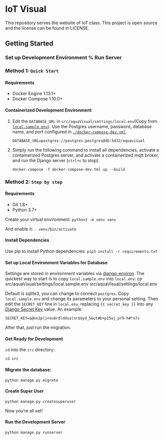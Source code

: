 # IoT Visual

This repository serves the website of IoT class. This project is open source and the license can be found in LICENSE.

## Getting Started

### Set up Development Environment % Run Server

### Method 1: `Quick Start`

#### Requirements
- Docker Engine 1.13.1+
- Docker Compose 1.10.0+

#### Containerized Development Environment

1. Edit the `DATABASE_URL` in `src/aquaVisual/settings/local.env`(Copy from [`local.sample.env`](./src/aquaVisual/settings/local.sample.env)). Use the Postgres username, password, database name, and port configured in [`./docker-compose-dev.yml`](./docker-compose-dev.yml).

    ```
    DATABASE_URL=postgres://postgres:postgres@db:5432/aquavisual
    ```

2. Simply run the following command to install all dependencies, activate a containerized Postgres server, and activate a containerized mqtt broker, and run the Django server (`ctrl+c` to stop).

    ```
    docker-compose -f docker-compose-dev.tml up --build
    ```

### Method 2: `Step by step`

#### Requirements
- Git 1.8+
- Python 3.7+

Create your virtual environment:
`python3 -m venv venv`

And enable it:
`. venv/bin/activate`

#### Install Dependencies

Use pip to install Python dependencies:
`pip3 install -r requirements.txt`

#### Set up Local Environment Variables for Database

Settings are stored in environment variables via [django-environ](http://django-environ.readthedocs.org/en/latest/). The quickest way to start is to copy `local.sample.env` into `local.env`:
    cp src/aquaVisual/settings/local.sample.env src/aquaVisual/settings/local.env

Default is sqlite3, you can change to connect `postgres`. Copy `local.sample.env` and change its parameters to your personal setting.
Then edit the `SECRET_KEY` line in `local.env`, replacing `{{ secret_key }}` into any [Django Secret Key](http://www.miniwebtool.com/django-secret-key-generator/) value. An example:

    SECRET_KEY=&@nn2p)i+ou8rdlddsa(nr$$yd_5&ut#b+p15aj_pr9-h#*o7s

After that, just run the migration.

#### Get Ready for Development

`cd` into the `src` directory:

    cd src

#### Migrate the database:

    python manage.py migrate

#### Create Super User

    python manage.py createsuperuser

Now you’re all set!

#### Run the Development Server

    python manage.py runserver
